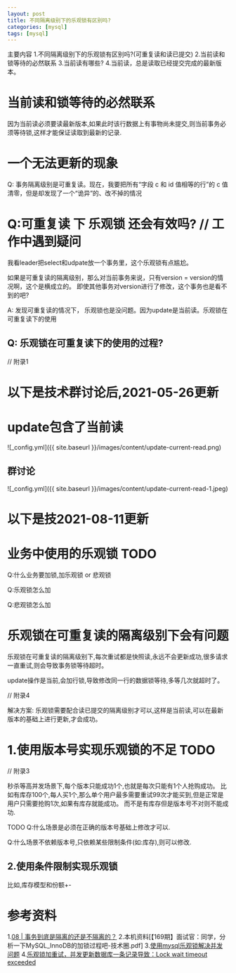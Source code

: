 ```yaml
---
layout: post
title: 不同隔离级别下的乐观锁有区别吗?
categories: [mysql]
tags: [mysql]
---
```


主要内容
1.不同隔离级别下的乐观锁有区别吗?(可重复读和读已提交)
2.当前读和锁等待的必然联系
3.当前读有哪些?
4.当前读，总是读取已经提交完成的最新版本。

# 当前读和锁等待的必然联系
因为当前读必须要读最新版本,如果此时该行数据上有事物尚未提交,则当前事务必须等待锁,这样才能保证读取到最新的记录.

# 一个无法更新的现象
Q: 事务隔离级别是可重复读。现在，我要把所有“字段 c 和 id 值相等的行”的 c 值清零，但是却发现了一个“诡异”的、改不掉的情况

# Q:可重复读 下 乐观锁 还会有效吗? // 工作中遇到疑问

我看leader把select和udpate放一个事务里，这个乐观锁有点尴尬。

如果是可重复读的隔离级别，那么对当前事务来说，只有version = version的情况啊，这个是横成立的。 即使其他事务对version进行了修改，这个事务也是看不到的吧?

A: 发现可重复读的情况下， 乐观锁也是没问题。因为update是当前读。乐观锁在可重复读下的使用

## Q: 乐观锁在可重复读下的使用的过程?
// 附录1

# 以下是技术群讨论后,2021-05-26更新

# update包含了当前读
![_config.yml]({{ site.baseurl }}/images/content/update-current-read.png)

## 群讨论
![_config.yml]({{ site.baseurl }}/images/content/update-current-read-1.jpeg)


# 以下是技2021-08-11更新
# 业务中使用的乐观锁 TODO
Q:什么业务要加锁,加乐观锁 or 悲观锁

Q:乐观锁怎么加

Q:悲观锁怎么加

# 乐观锁在可重复读的隔离级别下会有问题
乐观锁在可重复读的隔离级别下,每次重试都是快照读,永远不会更新成功,很多请求一直重试,则会导致事务锁等待超时。

update操作是当前,会加行锁,导致修改同一行的数据锁等待,多等几次就超时了。

// 附录4

解决方案: 乐观锁需要配合读已提交的隔离级别才可以,这样是当前读,可以在最新版本的基础上进行更新,才会成功。

# 1.使用版本号实现乐观锁的不足 TODO
// 附录3

秒杀等高并发场景下,每个版本只能成功1个,也就是每次只能有1个人抢购成功。
比如有库存100个,每人买1个,那么单个用户最多需要重试99次才能买到,但是正常是用户只需要抢购1次,如果有库存就能成功。
而不是有库存但是版本号不对则不能成功.

TODO Q:什么场景是必须在正确的版本号基础上修改才可以.

Q:什么场景不依赖版本号,只依赖某些限制条件(如:库存),则可以修改.

## 2.使用条件限制实现乐观锁 
比如,库存模型和份额+-
    

# 参考资料
1.[08 | 事务到底是隔离的还是不隔离的？](https://time.geekbang.org/column/article/70562)
2.本机资料[【169期】面试官：同学，分析一下MySQL_InnoDB的加锁过程吧-技术圈.pdf]
3.[使用mysql乐观锁解决并发问题](https://www.cnblogs.com/laoyeye/p/8097684.html)
4.[乐观锁加重试，并发更新数据库一条记录导致：Lock wait timeout exceeded](https://blog.csdn.net/earthhour/article/details/105585695)